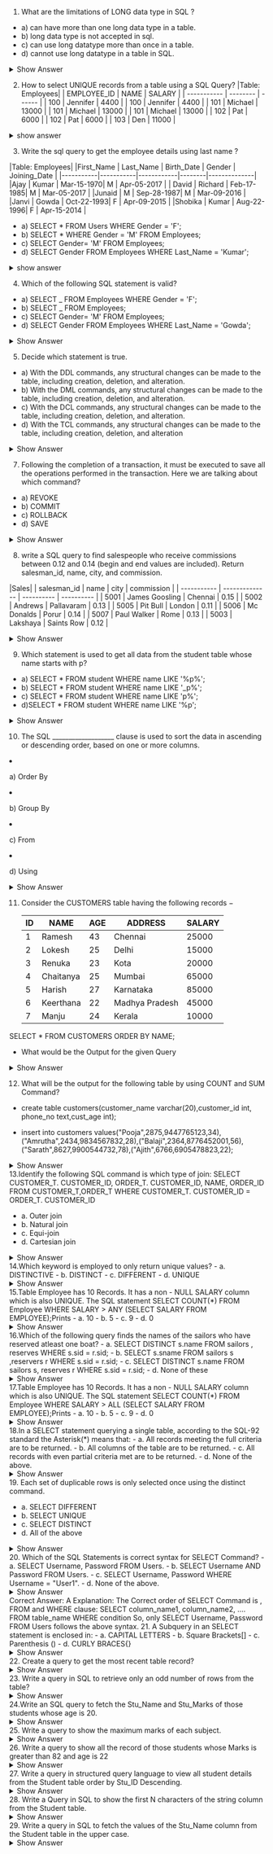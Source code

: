 

1. What are the limitations of LONG data type in SQL ?

- a) can have more than one long data type in a table.
- b) long data type is not accepted in sql.
- c) can use long datatype more than once in a table.
- d) cannot use long datatype in a table in SQL.

<details>

<summary> Show Answer </summary>
b - long data type is not accepted in sql

Explanation:
Long Data Type is not Supported by SQL

</details>

<!-- |Query solving|-->

2. How to select UNIQUE records from a table using a SQL Query?
|Table: Employees|
| EMPLOYEE_ID | NAME     | SALARY |
| ----------- | -------- | ------ |
| 100         | Jennifer | 4400   |
| 100         | Jennifer | 4400   |
| 101         | Michael  | 13000  |
| 101         | Michael  | 13000  |
| 101         | Michael  | 13000  |
| 102         | Pat      | 6000   |
| 102         | Pat      | 6000   |
| 103         | Den      | 11000  |

<details>

<summary>show answer</summary>

Query:

- SELECT EMPLOYEE_ID,
  NAME,
  SALARY
  FROM EMPLOYEE
- GROUP BY EMPLOYEE_ID, NAME, SALARY;

Result:

| EMPLOYEE_ID | NAME     | SALARY |
| ----------- | -------- | ------ |
| 100         | Jennifer | 4400   |
| 101         | Michael  | 13000  |
| 102         | Pat      | 6000   |
| 103         | Den      | 11000  |

</details>

<!--|Query solving|-->

3. Write the sql query to get the employee details using last name ?

|Table: Employees|
|First_Name | Last_Name | Birth_Date | Gender | Joining_Date |
|-----------|-----------|------------|--------|--------------|
|Ajay       | Kumar     | Mar-15-1970| M      | Apr-05-2017  |
| David     | Richard   | Feb-17-1985| M      | Mar-05-2017  |
|Junaid     | M         | Sep-28-1987| M      | Mar-09-2016  |
|Janvi      | Gowda     | Oct-22-1993| F      | Apr-09-2015  |
|Shobika    | Kumar     | Aug-22-1996| F      | Apr-15-2014  |

- a) SELECT \* FROM Users WHERE Gender = 'F';
- b) SELECT \* WHERE Gender = 'M' FROM Employees;
- c) SELECT Gender= 'M' FROM Employees;
- d) SELECT Gender FROM Employees WHERE Last_Name = 'Kumar';

<details>

<summary> show answer </summary>

Answer:
d) SELECT Gender FROM Employees WHERE Last_Name = 'Kumar';

Explanation:
By using SELECT key in addition to WHERE clause to be used for Last_Name

</details>

4. Which of the following SQL statement is valid?

- a) SELECT \_ FROM Employees WHERE Gender = 'F';
- b) SELECT \_ FROM Employees;
- c) SELECT Gender= 'M' FROM Employees;
- d) SELECT Gender FROM Employees WHERE Last_Name = 'Gowda';
<details>
<summary>Show Answer</summary>

Answer:
d) SELECT Gender FROM Employees WHERE Last_Name = 'Gowda';

Explanation:
The Statement in Option d is used to Select the Gender data from the table with a where condition stating that the last name should be "Gowda" which is a valid query.

</details>

5. Decide which statement is true.

- a) With the DDL commands, any structural changes can be made to the table, including creation, deletion, and alteration.
- b) With the DML commands, any structural changes can be made to the table, including creation, deletion, and alteration.
- c) With the DCL commands, any structural changes can be made to the table, including creation, deletion, and alteration.
- d) With the TCL commands, any structural changes can be made to the table, including creation, deletion, and alteration
<details>
<summary>Show Answer</summary>
Answer: 
a) With the DDL commands, any structural changes can be made to the table, including creation, deletion, and alteration.

Explanation:
With the DDL commands, any structural changes can be made to the table, including creation, deletion, and alteration.

</details>

<!--|Query solving


6. What would be the out-put of the following Sql query?
SELECT A.A FROM (SELECT 1 A, 2 B) A  JOIN (SELECT 1 A,1 B)B ON A.A = B.B
- a. Error

- b. |   |  A |
     | 1 |  1 |


- c. |   |  A |  A  |  B  |
     | 1 |  2 |  1  |  2  |


- d.  |   |  A |  A  | B |
      | 1 |  2 |  1  | 2 |
      | 2 |  1 |  1  | 1 |
Correct Answer : C

Explanation: 
</details>|-->

7. Following the completion of a transaction, it must be executed to save all the operations performed in the transaction. Here we are talking about which command?

- a) REVOKE
- b) COMMIT
- c) ROLLBACK
- d) SAVE
<details>
<summary>Show Answer</summary>

Answer:
b) COMMIT

Explanation:
Following the completion of a transaction, the COMMIT command must be executed to save all the operations performed in the transaction.

</details>

<!---------Technical----------------->

8. write a SQL query to find salespeople who receive commissions between 0.12 and 0.14 (begin and end values are included). Return salesman_id, name, city, and commission.

|Sales|
| salesman_id | name           | city       | commission |
| ----------- | -------------- | ---------- | ---------- |
| 5001        | James Goosling | Chennai    | 0.15       |
| 5002        | Andrews        | Pallavaram | 0.13       |
| 5005        | Pit Bull       | London     | 0.11       |
| 5006        | Mc Donalds     | Porur      | 0.14       |
| 5007        | Paul Walker    | Rome       | 0.13       |
| 5003        | Lakshaya       | Saints Row | 0.12       |

<details>
<summary>Show Answer</summary>

Answer:

SELECT \*
FROM Sales
WHERE commission BETWEEN 0.12 AND 0.14;

Explanation:

 we are required to select everything from the table salesman, where commission is between 0.12 and 0.14.
For this we will be using WHERE and BETWEEN commands to accquire the same.

</details>

9. Which statement is used to get all data from the student table whose name starts with p?

- a) SELECT \* FROM student WHERE name LIKE '%p%';
- b) SELECT \* FROM student WHERE name LIKE '\_p%';
- c) SELECT \* FROM student WHERE name LIKE 'p%';
- d)SELECT \* FROM student WHERE name LIKE '%p';
<details>
<summary>Show Answer</summary>

Answer:
c) SELECT \* FROM student WHERE name LIKE 'p%';

Explanation:

- The '%' symbol indicates zero or more characters next to where it will be used.
- The \_ symbol is used to match exactly one character. Therefore option C is the correct choice.
  </details>

  10. The SQL ___________________ clause is used to sort the data in ascending or descending order, based on one or more columns. 

- a) Order By
- b) Group By
- c) From
- d) Using
<details>
<summary>Show Answer</summary>
Answer:

a) Order By

Explanation:

- By default ORDER BY sorts the data in ascending order.
- We can use the keyword DESC to sort the data in descending order and the keyword ASC to sort in ascending order.
</details>

11. Consider the CUSTOMERS table having the following records −

    | ID  | NAME      | AGE | ADDRESS        | SALARY |
    | --- | --------- | --- | -------------- | ------ |
    | 1   | Ramesh    | 43  | Chennai        | 25000  |
    | 2   | Lokesh    | 25  | Delhi          | 15000  |
    | 3   | Renuka    | 23  | Kota           | 20000  |
    | 4   | Chaitanya | 25  | Mumbai         | 65000  |
    | 5   | Harish    | 27  | Karnataka      | 85000  |
    | 6   | Keerthana | 22  | Madhya Pradesh | 45000  |
    | 7   | Manju     | 24  | Kerala         | 10000  |

 
SELECT \* FROM CUSTOMERS
ORDER BY NAME;
- What would be the Output for the given Query


<details>
<summary>Show Answer</summary>

Answer:

The following code block has an example, which would sort the result in an ascending order by the NAME .
| ID  | NAME      | AGE | ADDRESS        | SALARY |
| --- | --------- | --- | -------------- | ------ |
| 4   | Chaitanya | 25  | Mumbai         | 65000  |
| 5   | Harish    | 27  | Karnataka      | 85000  |
| 6   | Keerthana | 22  | Madhya Pradesh | 45000  |
| 2   | Lokesh    | 25  | Delhi          | 15000  |
| 7   | Manju     | 24  | Kerala         | 10000  |
| 1   | Ramesh    | 43  | Chennai        | 25000  |
| 3   | Renuka    | 23  | Kota           | 20000  |

Explanation:

-  Whichever column you are using to sort that column should be in the column-list.
</details>


12. What will be the output for the following table by using COUNT and SUM Command?
- create table customers(customer_name varchar(20),customer_id int, phone_no text,cust_age int);

- insert into customers values("Pooja",2875,9447765123,34),("Amrutha",2434,9834567832,28),("Balaji",2364,8776452001,56),("Sarath",8627,9900544732,78),("Ajith",6766,6905478823,22);

<details>
<summary> Show Answer </summary>

SELECT COUNT(customer_id), customer_name FROM Customer GROUP BY customer_name;
select*from customers;

The Syntax for SUM Command:
                  #SELECT COUNT(colname) FROM table name;

SELECT SUM(customer_id)FROM customers WHERE cust_age< 30;
The Output for COUNT Command will be,
                      |  customer_id  |  customer_name   |
                      |---------------|------------------|
                      |       1       |       Pooja      |
                      |       1       |      Amrutha     |
                      |       1       |       Balaji     |
                      |       1       |       Sarath     |
                      |       1       |       Ajith      |

The Output for SUM Command will be,
             |    Sum(customer_id)    |
             |------------------------|
             |         2900           |
Explanation:  The COUNT() function returns the number of rows that matches a specified criterion and The SUM() function returns the total sum of a numeric column. 
</details>
13.Identify the following SQL command  is which type of join: 
SELECT CUSTOMER_T. CUSTOMER_ID, ORDER_T. CUSTOMER_ID, NAME, ORDER_ID FROM CUSTOMER_T,ORDER_T WHERE CUSTOMER_T. CUSTOMER_ID = ORDER_T. CUSTOMER_ID

- a. Outer join
- b. Natural join
- c. Equi-join
- d. Cartesian join
<details>
<summary> Show Answer </summary>

Correct Answer: C
Explanation: Equi-join joins only same data entry field
</details>
14.Which keyword is employed to only return unique values?
- a. DISTINCTIVE
- b. DISTINCT
- c. DIFFERENT
- d. UNIQUE
<details>
<summary> Show Answer </summary>
Correct Answer: B
Explanation: SELECT DISTINCT statement is used to return only distinct (different) values inside a table.

</details>
15.Table Employee has 10 Records. It has a non - NULL SALARY column which is also UNIQUE. The SQL statement
SELECT COUNT(*) FROM Employee WHERE SALARY > ANY (SELECT SALARY FROM EMPLOYEE);Prints
- a. 10
- b. 5
- c. 9
- d. 0
<details>
<summary> Show Answer </summary>
Correct Answer: B
Explanation:
Each non-NULL value in the SALARY column of the employee table's 10 records is distinct, i.e. different. As a result, out of those ten records, one must be a minimum and cannot exceed any of the nine values in the pay column. So, nine times will the condition WHERE SALARY > ANY (SELECT SALARY FROM employee) be true. The COUNT(*) returns 9.
</details>
16.Which of the following query finds the names of the sailors who have reserved atleast one boat?
- a. SELECT DISTINCT s.name FROM sailors , reserves WHERE s.sid = r.sid;
- b. SELECT s.sname FROM sailors s ,reservers r WHERE s.sid = r.sid;
- c. SELECT DISTINCT s.name FROM sailors s, reserves r WHERE s.sid = r.sid;
- d. None of these
<details>
<summary> Show Answer </summary>
Correct Answer: C
Explanation: 
</details>
17.Table Employee has 10 Records. It has a non - NULL SALARY column which is also UNIQUE. The SQL statement
SELECT COUNT(*) FROM Employee WHERE SALARY > ALL (SELECT SALARY FROM EMPLOYEE);Prints
- a. 10
- b. 5
- c. 9
- d. 0
<details>
<summary> Show Answer </summary>
Correct Answer: D
Explanation: 
</details>
18.In a SELECT statement querying a single table, according to the SQL-92 standard the Asterisk(*) means that:
- a. All records meeting the full criteria are to be returned.
- b. All columns of the table are to be returned.
- c. All records with even partial criteria met are to be returned.
- d. None of the above.
<details>
<summary> Show Answer </summary>
Correct Answer: B
Explanation: By title, the outcome is arranged in ascending order. All columns from the Book table should be included in the result set, as shown by the asterisk (*) in the select list.
</details>
19. Each set of duplicable rows is only selected once using the distinct command.

- a. SELECT DIFFERENT
- b. SELECT UNIQUE
- c. SELECT DISTINCT
- d. All of the above
<details>
<summary> Show Answer </summary>

Correct Answer: C
Explanation: Because of a column (or columns) on a table, the distinct command is used to choose only one duplicate of each group of duplicable rows.
</details>
20. Which of the SQL Statements is correct syntax for SELECT Command?
- a. SELECT Username, Password FROM Users.
- b. SELECT Username AND Password FROM Users.
- c. SELECT Username, Password WHERE Username = "User1".
- d. None of the above.
<details>
<summary> Show Answer </details>
Correct Answer: A
Explanation: 
           The Correct order of SELECT Command is , FROM and WHERE clause:
                         SELECT column_name1, column_name2, ....
                          FROM table_name
                          WHERE condition
        So, only
              SELECT Username, Password FROM Users
                         follows the above syntax.
</details>
21. A Subquery in an SELECT statement is enclosed in:
 - a. CAPITAL LETTERS
 - b. Square Brackets[]
 - c. Parenthesis ()
 - d. CURLY BRACES{}
 <details>
 <summary> Show Answer </summary>
 Correct Answer: C
 Explanation: 
 Unless there are many columns in the main query so that the subquery can compare its selected columns, a subquery can only have one column in the SELECT clause.
</details>
22. Create a query to get the most recent table record?
<details>
<summary> Show Answer </summary>

create table Student(Student_ID	 int, Stu_Name varchar(20),	Stu_Subject_ID text, Stu_Marks int,	Stu_Age int);

insert into student values(101, "Bharathi", Bsc102, 75, 21);
insert into student values(102, "Sandhiya", BE104, 89, 20);
insert into student values(103, "Pooja", Bsc102, 43, 20);
insert into student values(104, "Vinoth", Bsc102, 56, 21);
insert into student values(107, "Shreemathi", BCA103, 98, 22);
Syntax to find the first record from the table:

SELECT * FROM Table_Name WHERE Rowid = SELECT MAX(Rowid) from Table_Name;  

Using the aforementioned technique, we can quickly locate the last row of any table.


The following query shows the last row of the student table in the output:

SELECT * FROM Student WHERE Rowid = SELECT MAX(Rowid) from Student;  
Output:

     |  Student_ID  |	Stu_Name	|   Stu_Subject_ID  |	Stu_Marks  |	Stu_Age  |
     |     107	    |  Shreemathi	|       BCA103	    |      98	   |      22     |
Explanation: 
We have used the select command to select and see the maximum of Rowid of that table.
SELECT * FROM Student WHERE Rowid = SELECT MAX(Rowid) from Student;  
</details>
23. Write a query in SQL to retrieve only an odd number of rows from the table?
<details>
<summary> Show Answer </summary>
create table Student(Student_ID	 int, Stu_Name varchar(20),	Stu_Subject_ID text, Stu_Marks int,	Stu_Age int);

insert into student values(101, "Bharathi", Bsc102, 75, 21);
insert into student values(102, "Sandhiya", BE104, 89, 20);
insert into student values(103, "Pooja", Bsc102, 43, 20);
insert into student values(104, "Vinoth", Bsc102, 56, 21);
insert into student values(107, "Shreemathi", BCA103, 98, 22);


Syntax to find the Odd number of rows from the table:

SELECT * FROM Table_Name WHERE MOD (Rowid,2) = 1 ;  
We can easily retrieve the odd rows from the table by using the MOD function in the WHERE clause of the SELECT statement.


The following query shows odd rows of Student table in the result:

SELECT * FROM Student WHERE MOD (Rowid,2) = 1 ;  
Output:

|   Student_ID  |	Stu_Name   |	Stu_Subject_ID  |	Stu_Marks   |	Stu_Age   |
|      101      |   Bharathi   |        Bsc102      |      75       |      21     |
|      103      |     Pooja    |        Bsc102      |      43       |      20     |
|      107      |   Shreemathi |        BCA103      |      98       |      22     | 

Explanation:
We have used the select command to see the odd number of rows in a table by using MOD functions.
</details>
24.Write an SQL query to fetch the Stu_Name and Stu_Marks of those students whose age is 20.
<details>
<summary> Show Answer </summary>

SELECT Stu_Name, Stu_Marks FROM Student WHERE Stu_Age = 20;  
Output:

                 |   Stu_Name	|     Stu_Marks   |
                 |   Sandhiya	|        89       |
                 |    Pooja	    |        43       |
Explantion:  We have to use the WHERE clause in the SELECT statement.
</details>
25. Write a query to show the maximum marks of each subject.
<details>
<summary> Show Answer </summary>
Select Student_ID, Stu_Subject_ID, MAX(Stu_Marks) from Student group by Stu_Subject_ID;  
Output:

                |    Student_ID  |	Stu_Subject_ID|	MAX(Stu_Marks)|
                |       101      |	   Bsc102	  |      75       |
                |       102	     |      BE104	  |      89       |
                |       107	     |     BCA103	  |      98       |
Explanation: 
 We need to use the MAX function with the GROUP BY statement.
 </details>
26. Write a query to show all the record of those students whose Marks is greater than 82 and age is 22

<details>
<summary> Show Answer </summary>

SELECT * FROM Student WHERE Stu_Marks > 82 and Stu_Age = 22;  
Output:

          |  Student_ID  |  	Stu_Name    |	Stu_Subject_ID  |	Stu_Marks  |	Stu_Age  |
          |     107      |	 Shreemathi     |	    BCA103      |	   98      |	  22     |
 
Explanation: 
Here, we have to use the AND operator between the two conditions in the WHERE clause. The AND operator returns those records which match the specified conditions.
</details>
27.  Write a query in structured query language to view all student details from the Student table order by Stu_ID Descending.
<details>
<summary> Show Answer </summary>

SYNTAX:

SELECT * FROM Student ORDER BY Stu_ID DESC;  

Output:

| Student_ID   |     Stu_Name	|   Stu_Subject_ID  |	Stu_Marks  |  Stu_Age    |   Stu_Address  |
|     107	   |    Shreemathi  |	   BCA103       |	   98      |	  22	 |      NULL      |
|     104	   |     Vinoth	    |      Bsc102	    |      56      |	  21	 |      NULL      |
|     103	   |     Pooja	    |      Bsc102	    |      43	   |      20	 |      NULL      |
|     102	   |    Sandhiya    |	   BE104	    |      89      |	  20	 |      NULL      |
|     101	   |    Bharathi    |      Bsc102       |	   75	   |      21	 |      NULL      |

Explanation: 
Here, we have to use the ORDER BY clause, which shows the student details in the descending order of Stu_ID.
</details>
28. Write a Query in SQL to show the first N characters of the string column from the Student table.

<details>
<summary> Show Answer </summary>

Syntax:

SELECT SUBSTRING(Column_Name, 1, N) from Table_Name;  
This syntax uses the SUBSTRING function, which shows the specific characters of the string.

Example:

The following query shows the first two characters of Stu_Name from the Student table:

Output:
SELECT SUBSTRING(Stu_Name, 1, 2) from Student;  
                     |     SUBSTRING(Stu_Name, 1, 2)    |
                     |               Bh                 |
                     |               Sa                 |
                     |               Po                 |
                     |               Vi                 |
                     |               Sh                 |

</details>
29. Write a query in SQL to fetch the values of the Stu_Name column from the Student table in the upper case.
<details>
<summary> Show Answer </summary>

Syntax:
SELECT UPPER(column_name)from table_name;
The following syntax of uppercase as follows,
         SELECT UPPER(Stu_Name) from Student; 
Output:
        
        |   UPPER(Stu_Name)  |
        |     BHARATHI       |
        |     SANDHIYA       |
        |      POOJA         |
        |      VINOTH        |
        |     SHREEMATHI     | 

Explanation:
       The following query use the UPPER function with that column name whose values are to be shown in upper case.
30.  Write a query to show the record of those students whose name begins with the 's' character.
<details>
<summary> Show Answer </summary>


Syntax:
        SELECT * FROM table_name WHERE column_name LIKE '%s';
The following syntax of uppercase as follows,
        SELECT * FROM Student WHERE Stu_Name LIKE '%s';  
Output:
| Student_ID   |     Stu_Name	|   Stu_Subject_ID  |	Stu_Marks  |  Stu_Age    |   Stu_Address  |
|     102	   |    Sandhiya    |	   BE104	    |      89      |	  20	 |      NULL      |
|     107	   |    Shreemathi  |	   BCA103       |	   98      |	  22	 |      NULL      |

Explanation:The following query we have to use the LIKE operator, which matches the given pattern in the table.
31. Which of the following  is a data query statement in QUEL?
- a. RETRIEVE
- b. GET
- c. SELECT
- d. None of the above.

<details>
<summary> Show Answer </summary>
Correct Answer: C
Explanation:  It is used to define the table columns on which the index is to be produced as well as the name of the secondary index that will be created. Index on table "name" is "name" ([column-name], [column-name,...]) A table, index, or view may be deleted using it. 
</details>
32.  When two or more _______ statements are used, the UNION operator merges the results.
- a. INSERT
- b. UPDATE
- c. DELETE
- d. SELECT
<details>
<summary> Show Answer </summary>
Correct Answer: D
Explanation: With the Union operator, you may aggregate the output of two or more queries into a single result set that contains every row that was returned by every Union-related query. In layman's terms, it combines the duplicate rows from two or more row sets.
</details>
33. Which is the correct syntax for UNION Operator?
- a. SELECT column_name(s) FROM TABLE table_name1
 UNION
 SELECT column_name(s) FROM TABLE table_name2
- b. SELECT column_name(s) FROM table_name1
 UNION
 SELECT column_name(s) FROM table_name2
- c. SELECT column_name(s) FROM table_name1
 UNION table_name2
- d. SELECT column_name(s) FROM table_name1 UNION table_name2
<details>
<summary> Show Answer </summary>
Correct Answer: B
Explanation:  SELECT column_name(s) FROM table_name1 UNION SELECT column_name(s) FROM table_name2 correct syntax for applying UNION operator.


</details>
34. Find the Error:
What is wrong with this SQL query?

SELECT Id, name, YEAR(BillingDate) AS Year
FROM Records
WHERE Year >= 2010
<details>
<summary> Show Answer </summary>

Correct Answer:
    SELECT Id, name, YEAR(BillingDate) AS Year
    FROM Records
    WHERE Year(BillingDate) >= 2010;
Explanation:
    The expression BillingYear in the WHERE clause is invalid. Even though it is defined as an alias in the SELECT phrase, which appears before the WHERE phrase, the logical processing order of the phrases of the statement is different from the written order.
</details>
35. Find the Error:
What is wrong with this SQL query?
SELECT id, name
FROM students
WHERE grades =
             (SELECT MAX(grades)
              FROM students
              GROUP BY subject_id);
<details>
<summary> Show Answer </summary>

Correct Answer: 
        SELECT MARKS, COUNT (DISTINCT STUDENT_ID) 
        FROM STUDENT 
        GROUP BY MARKS 
        HAVING MARKS > (SELECT AVG(MARKS) 
                   FROM STUDENT 
                   WHERE ADDRESS = ’NOIDA’ );
Explanation: 
    In the above query we use GROUP BY MARKS means it cluster the rows with same Marks and we also use SELECT MARKS, COUNT(DISTINCT STUDENT_ID) which prints the Marks of each cluster and the count of rows of respective clusters. 

</details>

36.Find the Result:

Given the following tables …

Table 1: worker
                       |   Id  |        name        |
                       |   1   |  Guillermo Sparks  |
                       |   2   |   Gene	Roberts     |
                       |   3   |   Ally Jones       |
                       |   4   |   Bryant Summers   |
                       |   5   |   Candice Green    |
Table 2: departments
                    |     id    |    name    | manager_id| 
                    |     1     |  Financial |      3     |       
                    |     2     |  Strategy  |      5     |      
                    |     3     |     IT     |      1     |     
                    |     4     |  Marketing |    NULL    | 
What will be the result of the query below?

SELECT name
FROM worker
WHERE id NOT IN (SELECT manager_id FROM departments)
<details>
<summary> Show Answer </summary>
Correct Answer:
Explanation: 


</details>


37.Table – Worker



| WORKER_ID | FIRST_NAME | LAST_NAME | SALARY | JOINING_DATE        | DEPARTMENT |

| --------- | ---------- | --------- | ------ | ------------------- | ---------- |

| 001       | Monika     | Arora     | 100000 | 2014-02-20 09:00:00 | HR         |

| 002       | Niharika   | Verma     | 80000  | 2014-06-11 09:00:00 | Admin      |

| 003       | Vishal     | Singhal   | 300000 | 2014-02-20 09:00:00 | HR         |

| 004       | Amitabh    | Singh     | 500000 | 2014-02-20 09:00:00 | Admin      |

| 005       | Vivek      | Bhati     | 500000 | 2014-06-11 09:00:00 | Admin      |

| 006       | Vipul      | Diwan     | 200000 | 2014-06-11 09:00:00 | Account    |

| 007       | Satish     | Kumar     | 75000  | 2014-01-20 09:00:00 | Account    |

| 008       | Geetika    | Chauhan   | 90000  | 2014-04-11 09:00:00 | Admin      |


Write a Query to display the joining date , First Name from table Worker who are from the Admin Department.

<details>

<summary>Show Answer</summary>

Answer:

SELECT JOINING_DATE,FIRST_NAME FROM WORKER WHERE DEPARTMENT="Admin";

</details>


38.Table – Worker


| WORKER_ID | FIRST_NAME | LAST_NAME | SALARY | JOINING_DATE        | DEPARTMENT |

| --------- | ---------- | --------- | ------ | ------------------- | ---------- |

| 001       | Monika     | Arora     | 100000 | 2014-02-20 09:00:00 | HR         |

| 002       | Niharika   | Verma     | 80000  | 2014-06-11 09:00:00 | Admin      |

| 003       | Vishal     | Singhal   | 300000 | 2014-02-20 09:00:00 | HR         |

| 004       | Amitabh    | Singh     | 500000 | 2014-02-20 09:00:00 | Admin      |

| 005       | Vivek      | Bhati     | 500000 | 2014-06-11 09:00:00 | Admin      |

| 006       | Vipul      | Diwan     | 200000 | 2014-06-11 09:00:00 | Account    |

| 007       | Satish     | Kumar     | 75000  | 2014-01-20 09:00:00 | Account    |

| 008       | Gopika     | Chauhan   | 90000  | 2014-04-11 09:00:00 | Admin      |


What is the query to find the position of the alphabet (‘g’) in the first name column ‘Gopika’ from Worker table.

<details>

<summary>Show Answer</summary>

Answer:

Select INSTR(FIRST_NAME, BINARY'g') from Worker where FIRST_NAME = 'Gopika';

</details>


39.Table – Worker


| WORKER_ID | FIRST_NAME | LAST_NAME | SALARY | JOINING_DATE        | DEPARTMENT |

| --------- | ---------- | --------- | ------ | ------------------- | ---------- |

| 001       | Monika     | Arora     | 100000 | 2014-02-20 09:00:00 | HR         |

| 002       | Niharika   | Verma     | 80000  | 2014-06-11 09:00:00 | Admin      |

| 003       | Vishal     | Singhal   | 300000 | 2014-02-20 09:00:00 | HR         |

| 004       | Amitabh    | Singh     | 500000 | 2014-02-20 09:00:00 | Admin      |

| 005       | Vivek      | Bhati     | 500000 | 2014-06-11 09:00:00 | Admin      |

| 006       | Vipul      | Diwan     | 200000 | 2014-06-11 09:00:00 | Account    |

| 007       | Satish     | Kumar     | 75000  | 2014-01-20 09:00:00 | Account    |

| 008       | Geetika    | Chauhan   | 90000  | 2014-04-11 09:00:00 | Admin      |



What is the way for fetching the unique values of DEPARTMENT from Worker table and printing its length.

<details>

<summary>Show Answer</summary>

Answer:

Select distinct length(DEPARTMENT) from Worker;

</details>


40.Table – Worker


| WORKER_ID | FIRST_NAME | LAST_NAME | SALARY | JOINING_DATE        | DEPARTMENT |

| --------- | ---------- | --------- | ------ | ------------------- | ---------- |

| 001       | Monika     | Arora     | 100000 | 2014-02-20 09:00:00 | HR         |

| 002       | Niharika   | Verma     | 80000  | 2014-06-11 09:00:00 | Admin      |

| 003       | Vishal     | Singhal   | 300000 | 2014-02-20 09:00:00 | HR         |

| 004       | Amitabh    | Singh     | 500000 | 2014-02-20 09:00:00 | Admin      |

| 005       | Vivek      | Bhati     | 500000 | 2014-06-11 09:00:00 | Admin      |

| 006       | Vipul      | Diwan     | 200000 | 2014-06-11 09:00:00 | Account    |

| 007       | Satish     | Kumar     | 75000  | 2014-01-20 09:00:00 | Account    |

| 008       | Geetika    | Chauhan   | 90000  | 2014-04-11 09:00:00 | Admin      |


Write an SQL query to print all Worker details from the Worker table order by FIRST_NAME in Ascending order and DEPARTMENT in Descending order.

<details>
<summary>Show Answer</summary>
 
Answer:

Select * from Worker order by FIRST_NAME asc,DEPARTMENT desc;

</details>

41.Table – Worker

| WORKER_ID | FIRST_NAME | LAST_NAME | SALARY | JOINING_DATE        | DEPARTMENT |

| --------- | ---------- | --------- | ------ | ------------------- | ---------- |

| 001       | Monika     | Arora     | 100000 | 2014-02-20 09:00:00 | HR         |

| 002       | Niharika   | Verma     | 80000  | 2014-06-11 09:00:00 | Admin      |

| 003       | Vishal     | Singhal   | 300000 | 2014-02-20 09:00:00 | HR         |

| 004       | Amitabh    | Singh     | 500000 | 2014-02-20 09:00:00 | Admin      |

| 005       | Vivek      | Bhati     | 500000 | 2014-06-11 09:00:00 | Admin      |

| 006       | Vipul      | Diwan     | 200000 | 2014-06-11 09:00:00 | Account    |

| 007       | Satish     | Kumar     | 75000  | 2014-01-20 09:00:00 | Account    |

| 008       | Geetika    | Chauhan   | 90000  | 2014-04-11 09:00:00 | Admin      |


Table - Title

| WORKER_REF_ID | WORKER_TITLE  | AFFECTED_FROM       |

| ------------- | ------------- | ------------------- |

| 1             | Manager       | 2016-02-20 00:00:00 |

| 2             | Executive     | 2016-06-11 00:00:00 |

| 8             | Executive     | 2016-06-11 00:00:00 |

| 5             | Manager       | 2016-06-11 00:00:00 |

| 4             | Asst. Manager | 2016-06-11 00:00:00 |

| 7             | Executive     | 2016-06-11 00:00:00 |

| 6             | Lead          | 2016-06-11 00:00:00 |

| 3             | Lead          | 2016-06-11 00:00:00 |

Write an SQL query to print details of the Workers who are also Managers.

<details>

<summary>Show Answer</summary>

Answer:

```sql
SELECT DISTINCT W.FIRST_NAME, T.WORKER_TITLE

FROM Worker W

INNER JOIN Title T

ON W.WORKER_ID = T.WORKER_REF_ID

AND T.WORKER_TITLE in ('Manager');
```

Explanation:
The Select Distinct command is used to select the First name from table Worker and Worker Title from the table table using the Foreign key Reference (WORKER_REF_ID) to WORKER_ID and using INNER JOIN command.

</details>


42.Table – Worker


| WORKER_ID | FIRST_NAME | LAST_NAME | SALARY | JOINING_DATE        | DEPARTMENT |

| --------- | ---------- | --------- | ------ | ------------------- | ---------- |

| 001       | Monika     | Arora     | 100000 | 2014-02-20 09:00:00 | HR         |

| 002       | Niharika   | Verma     | 80000  | 2014-06-11 09:00:00 | Admin      |

| 003       | Vishal     | Singhal   | 300000 | 2014-02-20 09:00:00 | HR         |

| 004       | Amitabh    | Singh     | 500000 | 2014-02-20 09:00:00 | Admin      |

| 005       | Vivek      | Bhati     | 500000 | 2014-06-11 09:00:00 | Admin      |

| 006       | Vipul      | Diwan     | 200000 | 2014-06-11 09:00:00 | Account    |

| 007       | Satish     | Kumar     | 75000  | 2014-01-20 09:00:00 | Account    |

| 008       | Geetika    | Chauhan   | 90000  | 2014-04-11 09:00:00 | Admin      |


Table - Title

| WORKER_REF_ID | WORKER_TITLE  | AFFECTED_FROM       |

| ------------- | ------------- | ------------------- |

| 1             | Manager       | 2016-02-20 00:00:00 |

| 2             | Executive     | 2016-06-11 00:00:00 |

| 8             | Executive     | 2016-06-11 00:00:00 |

| 5             | Manager       | 2016-06-11 00:00:00 |

| 4             | Asst. Manager | 2016-06-11 00:00:00 |

| 7             | Executive     | 2016-06-11 00:00:00 |

| 6             | Lead          | 2016-06-11 00:00:00 |

| 3             | Lead          | 2016-06-11 00:00:00 |


Write an SQL query to fetch duplicate records having matching data in some fields of a table.

<details>

<summary>Show Answer</sumary>

```sql
SELECT WORKER*TITLE, AFFECTED_FROM, COUNT(*)

FROM Title

GROUP BY WORKER*TITLE, AFFECTED_FROM

HAVING COUNT(*) > 1;
```

</details>

43.Table – Worker

| WORKER_ID | FIRST_NAME | LAST_NAME | SALARY | JOINING_DATE        | DEPARTMENT |

| --------- | ---------- | --------- | ------ | ------------------- | ---------- |

| 001       | Monika     | Arora     | 100000 | 2014-02-20 09:00:00 | HR         |

| 002       | Niharika   | Verma     | 80000  | 2014-06-11 09:00:00 | Admin      |

| 003       | Vishal     | Singhal   | 300000 | 2014-02-20 09:00:00 | HR         |

| 004       | Amitabh    | Singh     | 500000 | 2014-02-20 09:00:00 | Admin      |

| 005       | Vivek      | Bhati     | 500000 | 2014-06-11 09:00:00 | Admin      |

| 006       | Vipul      | Diwan     | 200000 | 2014-06-11 09:00:00 | Account    |

| 007       | Satish     | Kumar     | 75000  | 2014-01-20 09:00:00 | Account    |

| 008       | Geetika    | Chauhan   | 90000  | 2014-04-11 09:00:00 | Admin      |


Table - Title


| WORKER_REF_ID | WORKER_TITLE  | AFFECTED_FROM       |

| ------------- | ------------- | ------------------- |

| 1             | Manager       | 2016-02-20 00:00:00 |

| 2             | Executive     | 2016-06-11 00:00:00 |

| 8             | Executive     | 2016-06-11 00:00:00 |

| 5             | Manager       | 2016-06-11 00:00:00 |

| 4             | Asst. Manager | 2016-06-11 00:00:00 |

| 7             | Executive     | 2016-06-11 00:00:00 |

| 6             | Lead          | 2016-06-11 00:00:00 |

| 3             | Lead          | 2016-06-11 00:00:00 |


Write an SQL query to show only odd rows from a table.

<details>

<summary>Show Answer</summary>

Answer:

```sql
SELECT \* FROM Worker WHERE MOD (WORKER_ID, 2) <> 0;
```

</details>


44.Table – Worker

| WORKER_ID | FIRST_NAME | LAST_NAME | SALARY | JOINING_DATE        | DEPARTMENT |

| --------- | ---------- | --------- | ------ | ------------------- | ---------- |

| 001       | Monika     | Arora     | 100000 | 2014-02-20 09:00:00 | HR         |

| 002       | Niharika   | Verma     | 80000  | 2014-06-11 09:00:00 | Admin      |

| 003       | Vishal     | Singhal   | 300000 | 2014-02-20 09:00:00 | HR         |

| 004       | Amitabh    | Singh     | 500000 | 2014-02-20 09:00:00 | Admin      |

| 005       | Vivek      | Bhati     | 500000 | 2014-06-11 09:00:00 | Admin      |

| 006       | Vipul      | Diwan     | 200000 | 2014-06-11 09:00:00 | Account    |

| 007       | Satish     | Kumar     | 75000  | 2014-01-20 09:00:00 | Account    |

| 008       | Geetika    | Chauhan   | 90000  | 2014-04-11 09:00:00 | Admin      |


Table - Title


| WORKER_REF_ID | WORKER_TITLE  | AFFECTED_FROM       |

| ------------- | ------------- | ------------------- |

| 1             | Manager       | 2016-02-20 00:00:00 |

| 2             | Executive     | 2016-06-11 00:00:00 |

| 8             | Executive     | 2016-06-11 00:00:00 |

| 5             | Manager       | 2016-06-11 00:00:00 |

| 4             | Asst. Manager | 2016-06-11 00:00:00 |

| 7             | Executive     | 2016-06-11 00:00:00 |

| 6             | Lead          | 2016-06-11 00:00:00 |

| 3             | Lead          | 2016-06-11 00:00:00 |


Write an SQL query to show records from one table that another table does not have.

<details>
<summary>Show Answer</summary>

Answer:

```sql
SELECT _ FROM Worker

MINUS

SELECT _ FROM Title;
```

</details>


45.Table – Worker


| WORKER_ID | FIRST_NAME | LAST_NAME | SALARY | JOINING_DATE        | DEPARTMENT |

| --------- | ---------- | --------- | ------ | ------------------- | ---------- |

| 001       | Monika     | Arora     | 100000 | 2014-02-20 09:00:00 | HR         |

| 002       | Niharika   | Verma     | 80000  | 2014-06-11 09:00:00 | Admin      |

| 003       | Vishal     | Singhal   | 300000 | 2014-02-20 09:00:00 | HR         |

| 004       | Amitabh    | Singh     | 500000 | 2014-02-20 09:00:00 | Admin      |

| 005       | Vivek      | Bhati     | 500000 | 2014-06-11 09:00:00 | Admin      |

| 006       | Vipul      | Diwan     | 200000 | 2014-06-11 09:00:00 | Account    |

| 007       | Satish     | Kumar     | 75000  | 2014-01-20 09:00:00 | Account    |

| 008       | Geetika    | Chauhan   | 90000  | 2014-04-11 09:00:00 | Admin      |


Table - Title

| WORKER_REF_ID | WORKER_TITLE  | AFFECTED_FROM       |

| ------------- | ------------- | ------------------- |

| 1             | Manager       | 2016-02-20 00:00:00 |

| 2             | Executive     | 2016-06-11 00:00:00 |

| 8             | Executive     | 2016-06-11 00:00:00 |

| 5             | Manager       | 2016-06-11 00:00:00 |

| 4             | Asst. Manager | 2016-06-11 00:00:00 |

| 7             | Executive     | 2016-06-11 00:00:00 |

| 6             | Lead          | 2016-06-11 00:00:00 |

| 3             | Lead          | 2016-06-11 00:00:00 |


Write an SQL query to show the top 5 records of the Title table.

<details>
<summary>Show Answer</summary>

Answer:


```sql
SELECT \* FROM Title ORDER BY Salary DESC LIMIT 5;
```

</details>


46.Table – Worker

| WORKER_ID | FIRST_NAME | LAST_NAME | SALARY | JOINING_DATE        | DEPARTMENT |

| --------- | ---------- | --------- | ------ | ------------------- | ---------- |

| 001       | Monika     | Arora     | 100000 | 2014-02-20 09:00:00 | HR         |

| 002       | Niharika   | Verma     | 80000  | 2014-06-11 09:00:00 | Admin      |

| 003       | Vishal     | Singhal   | 300000 | 2014-02-20 09:00:00 | HR         |

| 004       | Amitabh    | Singh     | 500000 | 2014-02-20 09:00:00 | Admin      |

| 005       | Vivek      | Bhati     | 500000 | 2014-06-11 09:00:00 | Admin      |

| 006       | Vipul      | Diwan     | 200000 | 2014-06-11 09:00:00 | Account    |

| 007       | Satish     | Kumar     | 75000  | 2014-01-20 09:00:00 | Account    |

| 008       | Geetika    | Chauhan   | 90000  | 2014-04-11 09:00:00 | Admin      |


Table - Title

| WORKER_REF_ID | WORKER_TITLE  | AFFECTED_FROM       |

| ------------- | ------------- | ------------------- |

| 1             | Manager       | 2016-02-20 00:00:00 |

| 2             | Executive     | 2016-06-11 00:00:00 |

| 8             | Executive     | 2016-06-11 00:00:00 |

| 5             | Manager       | 2016-06-11 00:00:00 |

| 4             | Asst. Manager | 2016-06-11 00:00:00 |

| 7             | Executive     | 2016-06-11 00:00:00 |

| 6             | Lead          | 2016-06-11 00:00:00 |

| 3             | Lead          | 2016-06-11 00:00:00 |


How to write a SQL query to determine the 3rd highest salary in the Worker Table.

<details>

<summary>Show Answer</summary>

Answer:

```sql
SELECT Salary FROM Worker ORDER BY Salary DESC LIMIT 2,1;
```

Explanation:

We are selecting all the salaries from the table worker and ordering in descending order and we are showing the 3 highest salary from the table.

</details>

47.Table – Worker

| WORKER_ID | FIRST_NAME | LAST_NAME | SALARY | JOINING_DATE        | DEPARTMENT |

| --------- | ---------- | --------- | ------ | ------------------- | ---------- |

| 001       | Monika     | Arora     | 100000 | 2014-02-20 09:00:00 | HR         |

| 002       | Niharika   | Verma     | 80000  | 2014-06-11 09:00:00 | Admin      |

| 003       | Vishal     | Singhal   | 300000 | 2014-02-20 09:00:00 | HR         |

| 004       | Amitabh    | Singh     | 500000 | 2014-02-20 09:00:00 | Admin      |

| 005       | Vivek      | Bhati     | 500000 | 2014-06-11 09:00:00 | Admin      |

| 006       | Vipul      | Diwan     | 200000 | 2014-06-11 09:00:00 | Account    |

| 007       | Satish     | Kumar     | 75000  | 2014-01-20 09:00:00 | Account    |

| 008       | Geetika    | Chauhan   | 90000  | 2014-04-11 09:00:00 | Admin      |


Table - Title

| WORKER_REF_ID | WORKER_TITLE  | AFFECTED_FROM       |

| ------------- | ------------- | ------------------- |

| 1             | Manager       | 2016-02-20 00:00:00 |

| 2             | Executive     | 2016-06-11 00:00:00 |

| 8             | Executive     | 2016-06-11 00:00:00 |

| 5             | Manager       | 2016-06-11 00:00:00 |

| 4             | Asst. Manager | 2016-06-11 00:00:00 |

| 7             | Executive     | 2016-06-11 00:00:00 |

| 6             | Lead          | 2016-06-11 00:00:00 |

| 3             | Lead          | 2016-06-11 00:00:00 |


Write an SQL query to fetch the list of employees with the same salary.

<details>
<summary>Show Answer</summary>

Answer:
```sql
Select distinct W.WORKER_ID, W.FIRST_NAME, W.Salary

from Worker W, Worker W1

where W.Salary = W1.Salary

and W.WORKER_ID != W1.WORKER_ID;
```

</details>


48.Table – Worker

| WORKER_ID | FIRST_NAME | LAST_NAME | SALARY | JOINING_DATE        | DEPARTMENT |

| --------- | ---------- | --------- | ------ | ------------------- | ---------- |

| 001       | Monika     | Arora     | 100000 | 2014-02-20 09:00:00 | HR         |

| 002       | Niharika   | Verma     | 80000  | 2014-06-11 09:00:00 | Admin      |

| 003       | Vishal     | Singhal   | 300000 | 2014-02-20 09:00:00 | HR         |

| 004       | Amitabh    | Singh     | 500000 | 2014-02-20 09:00:00 | Admin      |

| 005       | Vivek      | Bhati     | 500000 | 2014-06-11 09:00:00 | Admin      |

| 006       | Vipul      | Diwan     | 200000 | 2014-06-11 09:00:00 | Account    |

| 007       | Satish     | Kumar     | 75000  | 2014-01-20 09:00:00 | Account    |

| 008       | Geetika    | Chauhan   | 90000  | 2014-04-11 09:00:00 | Admin      |


Table - Title


| WORKER_REF_ID | WORKER_TITLE  | AFFECTED_FROM       |

| ------------- | ------------- | ------------------- |

| 1             | Manager       | 2016-02-20 00:00:00 |

| 2             | Executive     | 2016-06-11 00:00:00 |

| 8             | Executive     | 2016-06-11 00:00:00 |

| 5             | Manager       | 2016-06-11 00:00:00 |

| 4             | Asst. Manager | 2016-06-11 00:00:00 |

| 7             | Executive     | 2016-06-11 00:00:00 |

| 6             | Lead          | 2016-06-11 00:00:00 |

| 3             | Lead          | 2016-06-11 00:00:00 |


Write an SQL query to show the second highest salary from a table.

<details>

<summary>Show Answer</summary>

Answer:
```sql
Select max(Salary) from Worker

where Salary not in (Select max(Salary) from Worker);
```
</details>

49.Table – Worker

| WORKER_ID | FIRST_NAME | LAST_NAME | SALARY | JOINING_DATE        | DEPARTMENT |

| --------- | ---------- | --------- | ------ | ------------------- | ---------- |

| 001       | Monika     | Arora     | 100000 | 2014-02-20 09:00:00 | HR         |

| 002       | Niharika   | Verma     | 80000  | 2014-06-11 09:00:00 | Admin      |

| 003       | Vishal     | Singhal   | 300000 | 2014-02-20 09:00:00 | HR         |

| 004       | Amitabh    | Singh     | 500000 | 2014-02-20 09:00:00 | Admin      |

| 005       | Vivek      | Bhati     | 500000 | 2014-06-11 09:00:00 | Admin      |

| 006       | Vipul      | Diwan     | 200000 | 2014-06-11 09:00:00 | Account    |

| 007       | Satish     | Kumar     | 75000  | 2014-01-20 09:00:00 | Account    |

| 008       | Geetika    | Chauhan   | 90000  | 2014-04-11 09:00:00 | Admin      |

Table - Title

| WORKER_REF_ID | WORKER_TITLE  | AFFECTED_FROM       |

| ------------- | ------------- | ------------------- |

| 1             | Manager       | 2016-02-20 00:00:00 |

| 2             | Executive     | 2016-06-11 00:00:00 |

| 8             | Executive     | 2016-06-11 00:00:00 |

| 5             | Manager       | 2016-06-11 00:00:00 |

| 4             | Asst. Manager | 2016-06-11 00:00:00 |

| 7             | Executive     | 2016-06-11 00:00:00 |

| 6             | Lead          | 2016-06-11 00:00:00 |

| 3             | Lead          | 2016-06-11 00:00:00 |

Write an SQL query to show one row twice in results from a table.

<details>

<summary>Show Answer</summary>

Answer:
```sql
select FIRST_NAME, DEPARTMENT from worker W where W.DEPARTMENT='HR'

union all

select FIRST_NAME, DEPARTMENT from Worker W1 where W1.DEPARTMENT='HR';
```

</details>


50.Table – Worker

| WORKER_ID | FIRST_NAME | LAST_NAME | SALARY | JOINING_DATE        | DEPARTMENT |

| --------- | ---------- | --------- | ------ | ------------------- | ---------- |

| 001       | Monika     | Arora     | 100000 | 2014-02-20 09:00:00 | HR         |

| 002       | Niharika   | Verma     | 80000  | 2014-06-11 09:00:00 | Admin      |

| 003       | Vishal     | Singhal   | 300000 | 2014-02-20 09:00:00 | HR         |

| 004       | Amitabh    | Singh     | 500000 | 2014-02-20 09:00:00 | Admin      |

| 005       | Vivek      | Bhati     | 500000 | 2014-06-11 09:00:00 | Admin      |

| 006       | Vipul      | Diwan     | 200000 | 2014-06-11 09:00:00 | Account    |

| 007       | Satish     | Kumar     | 75000  | 2014-01-20 09:00:00 | Account    |

| 008       | Geetika    | Chauhan   | 90000  | 2014-04-11 09:00:00 | Admin      |


Table - Title

| WORKER_REF_ID | WORKER_TITLE  | AFFECTED_FROM       |

| ------------- | ------------- | ------------------- |

| 1             | Manager       | 2016-02-20 00:00:00 |

| 2             | Executive     | 2016-06-11 00:00:00 |

| 8             | Executive     | 2016-06-11 00:00:00 |

| 5             | Manager       | 2016-06-11 00:00:00 |

| 4             | Asst. Manager | 2016-06-11 00:00:00 |

| 7             | Executive     | 2016-06-11 00:00:00 |

| 6             | Lead          | 2016-06-11 00:00:00 |

| 3             | Lead          | 2016-06-11 00:00:00 |


Write an SQL query to fetch intersecting records of two tables.

<details>

<summary>Show Answer</summary>

Answer:

```sql
(SELECT _ FROM Worker)

INTERSECT

(SELECT _ FROM WorkerClone);
```
</details>

51.Table – Worker

| WORKER_ID | FIRST_NAME | LAST_NAME | SALARY | JOINING_DATE        | DEPARTMENT |

| --------- | ---------- | --------- | ------ | ------------------- | ---------- |

| 001       | Monika     | Arora     | 100000 | 2014-02-20 09:00:00 | HR         |

| 002       | Niharika   | Verma     | 80000  | 2014-06-11 09:00:00 | Admin      |

| 003       | Vishal     | Singhal   | 300000 | 2014-02-20 09:00:00 | HR         |

| 004       | Amitabh    | Singh     | 500000 | 2014-02-20 09:00:00 | Admin      |

| 005       | Vivek      | Bhati     | 500000 | 2014-06-11 09:00:00 | Admin      |

| 006       | Vipul      | Diwan     | 200000 | 2014-06-11 09:00:00 | Account    |

| 007       | Satish     | Kumar     | 75000  | 2014-01-20 09:00:00 | Account    |

| 008       | Geetika    | Chauhan   | 90000  | 2014-04-11 09:00:00 | Admin      |


Table - Title

| WORKER_REF_ID | WORKER_TITLE  | AFFECTED_FROM       |

| ------------- | ------------- | ------------------- |

| 1             | Manager       | 2016-02-20 00:00:00 |

| 2             | Executive     | 2016-06-11 00:00:00 |

| 8             | Executive     | 2016-06-11 00:00:00 |

| 5             | Manager       | 2016-06-11 00:00:00 |

| 4             | Asst. Manager | 2016-06-11 00:00:00 |

| 7             | Executive     | 2016-06-11 00:00:00 |

| 6             | Lead          | 2016-06-11 00:00:00 |

| 3             | Lead          | 2016-06-11 00:00:00 |

How to Write an SQL query that fetches the departments that have less than five people in it.

<details>
<summary>Show Answer</summary>

Answer:
```sql
SELECT DEPARTMENT, COUNT(WORKER_ID) as 'Number of Workers' FROM Worker GROUP BY DEPARTMENT HAVING COUNT(WORKER_ID) < 5;
```
</details>

52.Table – Worker

| WORKER_ID | FIRST_NAME | LAST_NAME | SALARY | JOINING_DATE        | DEPARTMENT |

| --------- | ---------- | --------- | ------ | ------------------- | ---------- |

| 001       | Monika     | Arora     | 100000 | 2014-02-20 09:00:00 | HR         |

| 002       | Niharika   | Verma     | 80000  | 2014-06-11 09:00:00 | Admin      |

| 003       | Vishal     | Singhal   | 300000 | 2014-02-20 09:00:00 | HR         |

| 004       | Amitabh    | Singh     | 500000 | 2014-02-20 09:00:00 | Admin      |

| 005       | Vivek      | Bhati     | 500000 | 2014-06-11 09:00:00 | Admin      |

| 006       | Vipul      | Diwan     | 200000 | 2014-06-11 09:00:00 | Account    |

| 007       | Satish     | Kumar     | 75000  | 2014-01-20 09:00:00 | Account    |

| 008       | Geetika    | Chauhan   | 90000  | 2014-04-11 09:00:00 | Admin      |


Table - Title

| WORKER_REF_ID | WORKER_TITLE  | AFFECTED_FROM       |

| ------------- | ------------- | ------------------- |

| 1             | Manager       | 2016-02-20 00:00:00 |

| 2             | Executive     | 2016-06-11 00:00:00 |

| 8             | Executive     | 2016-06-11 00:00:00 |

| 5             | Manager       | 2016-06-11 00:00:00 |

| 4             | Asst. Manager | 2016-06-11 00:00:00 |

| 7             | Executive     | 2016-06-11 00:00:00 |

| 6             | Lead          | 2016-06-11 00:00:00 |

| 3             | Lead          | 2016-06-11 00:00:00 |


Write an SQL query to print the name of employees having the highest salary in each department.

<details>

<summary>Show Answer</summary>

Answer:

SELECT t.DEPARTMENT,t.FIRST_NAME,t.Salary from(SELECT max(Salary) as TotalSalary,DEPARTMENT from Worker group by DEPARTMENT) as TempNew

Inner Join Worker t on TempNew.DEPARTMENT=t.DEPARTMENT

and TempNew.TotalSalary=t.Salary;

</details>

53.Table – Worker

| WORKER_ID | FIRST_NAME | LAST_NAME | SALARY | JOINING_DATE        | DEPARTMENT |

| --------- | ---------- | --------- | ------ | ------------------- | ---------- |

| 001       | Monika     | Arora     | 100000 | 2014-02-20 09:00:00 | HR         |

| 002       | Niharika   | Verma     | 80000  | 2014-06-11 09:00:00 | Admin      |

| 003       | Vishal     | Singhal   | 300000 | 2014-02-20 09:00:00 | HR         |

| 004       | Amitabh    | Singh     | 500000 | 2014-02-20 09:00:00 | Admin      |

| 005       | Vivek      | Bhati     | 500000 | 2014-06-11 09:00:00 | Admin      |

| 006       | Vipul      | Diwan     | 200000 | 2014-06-11 09:00:00 | Account    |

| 007       | Satish     | Kumar     | 75000  | 2014-01-20 09:00:00 | Account    |

| 008       | Geetika    | Chauhan   | 90000  | 2014-04-11 09:00:00 | Admin      |

Table - Title

| WORKER_REF_ID | WORKER_TITLE  | AFFECTED_FROM       |

| ------------- | ------------- | ------------------- |

| 1             | Manager       | 2016-02-20 00:00:00 |

| 2             | Executive     | 2016-06-11 00:00:00 |

| 8             | Executive     | 2016-06-11 00:00:00 |

| 5             | Manager       | 2016-06-11 00:00:00 |

| 4             | Asst. Manager | 2016-06-11 00:00:00 |

| 7             | Executive     | 2016-06-11 00:00:00 |

| 6             | Lead          | 2016-06-11 00:00:00 |

| 3             | Lead          | 2016-06-11 00:00:00 |

How to write an SQL query to fetch three min salaries from a table.

<details>
<summary>Show Answer</summary>

Answer:

SELECT distinct Salary from worker a WHERE 3 >= (SELECT count(distinct Salary) from worker b WHERE a.Salary >= b.Salary) order by a.Salary desc;

</details>

54.Table – Worker



| WORKER_ID | FIRST_NAME | LAST_NAME | SALARY | JOINING_DATE        | DEPARTMENT |

| --------- | ---------- | --------- | ------ | ------------------- | ---------- |

| 001       | Monika     | Arora     | 100000 | 2014-02-20 09:00:00 | HR         |

| 002       | Niharika   | Verma     | 80000  | 2014-06-11 09:00:00 | Admin      |

| 003       | Vishal     | Singhal   | 300000 | 2014-02-20 09:00:00 | HR         |

| 004       | Amitabh    | Singh     | 500000 | 2014-02-20 09:00:00 | Admin      |

| 005       | Vivek      | Bhati     | 500000 | 2014-06-11 09:00:00 | Admin      |

| 006       | Vipul      | Diwan     | 200000 | 2014-06-11 09:00:00 | Account    |

| 007       | Satish     | Kumar     | 75000  | 2014-01-20 09:00:00 | Account    |

| 008       | Geetika    | Chauhan   | 90000  | 2014-04-11 09:00:00 | Admin      |


Table - Title

| WORKER_REF_ID | WORKER_TITLE  | AFFECTED_FROM       |

| ------------- | ------------- | ------------------- |

| 1             | Manager       | 2016-02-20 00:00:00 |

| 2             | Executive     | 2016-06-11 00:00:00 |

| 8             | Executive     | 2016-06-11 00:00:00 |

| 5             | Manager       | 2016-06-11 00:00:00 |

| 4             | Asst. Manager | 2016-06-11 00:00:00 |

| 7             | Executive     | 2016-06-11 00:00:00 |

| 6             | Lead          | 2016-06-11 00:00:00 |

| 3             | Lead          | 2016-06-11 00:00:00 |


Write an SQL query to fetch departments along with the total salaries paid for each of them.

<details>
<summary>Show Answer</summary>

Answer:
```sql
SELECT DEPARTMENT, sum(Salary) from worker group by DEPARTMENT;
```
</details>

55.Table-Runners

| id  | name          |

| --- | ------------- |

| 1   | John Dave     |

| 2   | Jane Smith    |

| 3   | Alice Fox     |

| 4   | Bobby Lashley |

| 5   | Lisa jack     |


Table-Races

| id  | event         | winner_id |

| --- | ------------- | --------- |

| 1   | 100 meter     | 2         |

| 2   | 500 meter     | 3         |

| 3   | cross-country | 2         |

| 4   | Marathon      | NULL      |

What will be the result of the query below?

<details>
<summary>Show Answer</summary>

Answer:


```sql
SELECT \* FROM Runners WHERE id NOT IN (SELECT winner_id FROM Races);
```
</details>


56.Given two tables created and populated as follows:

CREATE TABLE dbo.data(id int, user_id int);
CREATE TABLE dbo.documents(ID int, Pages int, Text varchar(100));

INSERT INTO dbo.data VALUES
(1,1),
(2,2),
(3,3);

INSERT INTO dbo.documents(ID,Pages) VALUES
(1,5),
(2,6),
(null,0);

What will the result be from the following query:

UPDATE docs SET Text=Pages FROM docs INNER JOIN data ON data.id=documents.ID;
WHERE EXISTS (
SELECT 1 FROM dbo.documents
WHERE ID=data.id
);

<details>
<summary>Show Answer</summary>

Answer:

| idnum | pageseq | doctext |
| ----- | ------- | ------- |
| 1     | 5       | 5       |
| 2     | 6       | 6       |
| NULL  | 0       | NULL    |

</details>

57.Assume a schema of Employee ( Id, Name, Department_Id ) , DEPT ( Id, Name).

If there are 20 records in the Employee table and 10 records in the DEPT table, how many rows will be displayed in the result of the following SQL query:
Select \* From Employee, DEPT

<details>
<summary>Show Answer</summary>

Answer:

The query will result in 200 rows as a “cartesian product” or “cross join”, which is the default whenever the ‘where’ clause is omitted.

</details>


58.Given two tables created as follows

create table Sample_a(ID numeric);

create table Sample_b(ID numeric);

insert into Sample_a(ID) values
(10),
(20),
(30),
(40),
(50);

insert into Sample_b(ID) values
(10),
(30),
(50);

Write a query to fetch values in table Sample_a that are and not in Sample_b without using the NOT keyword.

<details>
<summary>Show Answer</summary>

Answer:

select _ from Sample_a
except
select _ from Sample_b;

</details>


59.Which of the following is the proper

TABLE : HOSPITAL

| No  | Name    | Age | Department       | Datofadm | Charges | Sex |
| --- | ------- | --- | ---------------- | -------- | ------- | --- |
| 1   | Sandeep | 65  | Surgery          | 23/02/98 | 300     | M   |
| 2   | Ravina  | 24  | Orthopedic       | 20/01/98 | 200     | F   |
| 3   | Karan   | 45  | Orthopedic       | 19/02/98 | 200     | M   |
| 4   | Tarun   | 12  | Surgery          | 01/01/98 | 300     | M   |
| 5   | Zubin   | 36  | ENT              | 12/02/98 | 250     | M   |
| 6   | Ketaki  | 16  | ENT              | 24/02/98 | 300     | F   |
| 7   | Ankita  | 29  | Cardiology       | 20/02/98 | 800     | F   |
| 8   | Zareen  | 45  | Gynecology       | 22/02/98 | 300     | F   |
| 9   | Kush    | 19  | Cardiology       | 13/01/98 | 800     | M   |
| 10  | Shaliya | 31  | Nuclear Medicine | 19/02/98 | 400     | M   |

How to organise the patients in descending order and sort them according to the fees they are being assessed.

<details>
<summary>Show Answer</summary>

Answer:

SELECT Name from HOSPITAL GROUP BY Charges ORDER BY DESC;

Explanation:

According to the Question We are asked to Sort the patient based on their Name in Desc order and group it based the fees they are being charged.

so we will first Select The Name column from the Hospital Table and moving on we arange them in desc order using

</details>
